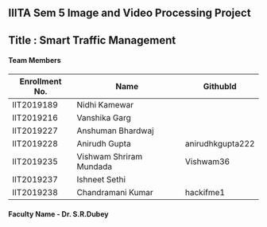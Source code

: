 ## IIITA Sem 5 Image and Video Processing Project

## Title : Smart Traffic Management

#### Team Members

|Enrollment No. |	 Name	                       | GithubId |
|---------------|------------------------------|------------|
|IIT2019189   	|Nidhi Kamewar              	 ||
|IIT2019216   	|Vanshika Garg              	 ||
|IIT2019227   	|Anshuman Bhardwaj          	 ||
|IIT2019228   	|Anirudh Gupta              	 |anirudhkgupta222|
|IIT2019235   	|Vishwam Shriram Mundada	     |Vishwam36   |
|IIT2019237   	|Ishneet Sethi              	 ||
|IIT2019238   	|Chandramani Kumar          	 |hackifme1|

#### Faculty Name - Dr. S.R.Dubey
